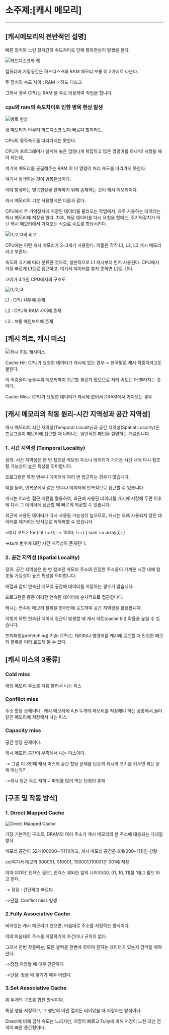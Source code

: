 <h1>소주제:[캐시 메모리]</h1>
<hr>

<h2>[캐시메모리의 전반적인 설명]</h2>

빠른 장치와 느린 장치간의 속도차이로 인해 병목현상이 발생을 한다.

![하드디스크와 램](https://github.com/user-attachments/assets/99305d79-f9bb-4dda-ae18-709d5b7fc7cd)

컴퓨터에 저장공간은 하드디스크와 RAM 메모리 보통 이 2가지로 나눈다.

두 장치의 속도 차이 : RAM > 하드 디스크

그래서 결국 CPU는 RAM 을 주로 이용하여 작업을 합니다.

<h3>cpu와 ram의 속도차이로 인한 병목 현상 발생</h3>

![병목 현상](https://github.com/user-attachments/assets/c3b04eec-46b7-419f-a924-a43951b540f7)

램 메모리가 아무리 하드디스크 보다 빠르다 할지라도.

CPU의 동작속도를 따라가지는 못한다.

CPU가 프로그래며가 설계해 놓은 엄청나게 복잡하고 많은 명령어를 하나씩! 시행을 해야 하는데,

여기에 메모리를 공급해주는 RAM 이 이 명령어 처리 속도를 따라가지 못한다.

여기서 발생하는 것이 병목현상이다.

이떄 발생하는 병목현상을 완화하기 위해 존재하는 것이 캐시 메모리이다.

캐시 메모리의 기본 사용형식은 다음과 같다.

CPU에서 주 기억장치에 저장된 데이터를 불러오는 작업에서, 자주 사용하는 데이터는 캐시 메모리에 저장을 한다.
차후, 해당 데이터를 다시 요청을 할때는, 주기억장치가 아닌 캐시 메모리에서 가져오는 식으로 속도를 향상시킨다.

![l1,l2,l3의 비교](https://github.com/user-attachments/assets/6aa785f8-83d7-4db0-8168-4c8a6f122cf6)


CPU에는 이런 캐시 메모리가 2~3개가 사용된다.
이들은 각각 L1, L2, L3 캐시 메모리라고 부른다.

속도와 크기에 따라 분류한 것으로, 일반적으로 L1 캐시부터 먼저 사용된다. 
CPU에서 가장 빠르게 L1으로 접근하고, 여기서 데이터를 찾지 못하면 L2로 간다.

코어가 4개인 CPU에서의 구조도

![l1,l2,l3](https://github.com/user-attachments/assets/6c1d28d8-8731-4b2c-b17b-7d9f1ba0fd70)


L1 : CPU 내부에 존재

L2 : CPU와 RAM 사이에 존재

L3 : 보통 메인보드에 존재


<h2>[캐시 히트, 캐시 미스]</h2>

![캐시 히트 캐시미스](https://github.com/user-attachments/assets/33f465d6-0606-48ae-a691-c0cce8f50417)

Cache Hit: CPU가 요청한 데이터가 캐시에 있는 경우-> 한국말로 캐시 적중이라고도 불린다.

 이 적중율이 높을수록 메모리까지 접근할 필요가 없으므로 처리 속도는 더 빨라지는 것이다.

Cache Miss: CPU가 요청한 데이터가 캐시에 없어서 DRAM에서 가져오는 경우

<h2>[캐시 메모리의 작동 원리-시간 지역성과 공간 지역성]</h2>

캐시 메모리의 시간 지역성(Temporal Locality)과 공간 지역성(Spatial Locality)은 프로그램이 메모리에 접근할 때 나타나는 일반적인 패턴을 설명하는 개념입니다.

<h3>1. 시간 지역성 (Temporal Locality)</h3>
정의: 시간 지역성은 한 번 참조된 메모리 주소나 데이터가 가까운 시간 내에 다시 참조될 가능성이 높은 특성을 의미합니다.

프로그램은 특정 변수나 데이터에 여러 번 접근하는 경우가 많습니다. 

예를 들어, 반복문에서 같은 변수나 데이터에 반복적으로 접근할 수 있습니다.

캐시는 이러한 접근 패턴을 활용하여, 최근에 사용된 데이터를 캐시에 저장해 두면 이후에 다시 그 데이터에 접근할 때 빠르게 제공할 수 있습니다.

최근에 사용된 데이터가 다시 사용될 가능성이 높으므로, 캐시는 오래 사용되지 않은 데이터를 제거하는 방식으로 최적화할 수 있습니다

<예시 코드>
for (int i = 0; i < 1000; i++) {
    sum += array[i];
}

->sum 변수에 대한 시간 지역성이 존재한다.

<h3>2. 공간 지역성 (Spatial Locality)</h3>
정의: 공간 지역성은 한 번 참조된 메모리 주소와 인접한 주소들이 가까운 시간 내에 참조될 가능성이 높은 특성을 의미합니다.

배열과 같이 연속된 메모리 공간에 데이터를 저장하는 경우가 많습니다. 

프로그램은 종종 이러한 연속된 데이터에 순차적으로 접근합니다.

캐시는 연속된 메모리 블록을 한꺼번에 로드하여 공간 지역성을 활용합니다. 

이렇게 하면 연속된 데이터 접근이 발생할 때 캐시 히트(cache hit) 확률을 높일 수 있습니다.

프리패칭(prefetching) 기술: CPU는 데이터나 명령어를 캐시에 로드할 때 인접한 메모리 블록을 미리 로드해 둘 수 있다.

<h2>[캐시 미스의 3종류]</h2>

<h3>Cold miss</h3>
해당 메모리 주소를 처음 불러서 나는 미스

<h3>Conflict miss</h3>
주소 할당 문제이다
.
캐시 메모리에 A,B 두개의 메모리를 저장해야 하는 상황에서,둘다 같은 메모리에 저장해서 나는 미스

<h3>Capacity miss</h3>
공간 할당 문제이다.

캐시 메모리 공간이 부족해서 나는 미스이다.

-> 그럼 이 3번째 캐시 미스의 공간 할당 문제를 단순히 캐시의 크기를 키우면 되는 문제 아닌가?

->캐시 점근 속도 저하 + 파워를 많이 먹는 단점이 존재


<h2>[구조 및 작동 방식]</h2>
<h3>1. Direct Mapped Cache</h3>

![Direct Mapped Cache](https://github.com/user-attachments/assets/abfabb05-9ab4-4550-b864-219ba49f7000)


가장 기본적인 구조로, DRAM의 여러 주소가 캐시 메모리의 한 주소에 대응되는 다대일 방식

메모리 공간이 32개(00000~11111)이고, 캐시 메모리 공간은 8개(000~111)인 상황

ex)여기서 메모리 000001, 010001, 100001,110001은 001에 저장

이때 001이 '인덱스 필드', 인덱스 제외한 앞의 나머지(00, 01, 10, 11)를 '태그 필드'라고 한다.


-> 장점 : 간단하고 빠르다.

->단점: Conflict miss 발생

<h3>2.Fully Associative Cache</h3>
비어있는 캐시 메모리가 있으면, 마음대로 주소를 저장하는 방식이다.

이떄 마음대로 주소를 저장하기에 조건이나 규칙이 없다.

그래서 한번 찾을때는, 모든 블럭을 한번에 찾아야 원하는 데이터가 있는지 검색을 해야 한다.

->장점:저장할 때 매우 간단하다

->단점: 찾을 때 찾기가 매우 어렵다. 

<h3>3.Set Associative Cache</h3>
위 두개의 구조를 합친 방식이다.

특정 행을 지정하고, 그 행안의 어떤 열이든 비어있을 때 저장하는 방식이다. 

Direct에 비해 검색 속도는 느리지만, 저장이 빠르고 Fully에 비해 저장이 느린 대신 검색이 빠른 중간형이다.



